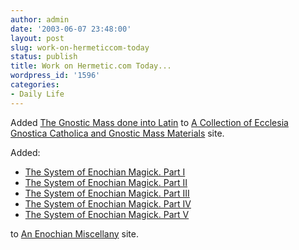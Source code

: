 ```yaml
---
author: admin
date: '2003-06-07 23:48:00'
layout: post
slug: work-on-hermeticcom-today
status: publish
title: Work on Hermetic.com Today...
wordpress_id: '1596'
categories:
- Daily Life
---
```


Added [The Gnostic Mass done into
Latin](http://www.hermetic.com/egc/xv_latin.html) to [A Collection of
Ecclesia Gnostica Catholica and Gnostic Mass
Materials](http://www.hermetic.com/egc/index.html) site.

Added:

-   [The System of Enochian Magick. Part
    I](http://www.hermetic.com/enochia/system_enochian_magick_1.html)
-   [The System of Enochian Magick. Part
    II](http://www.hermetic.com/enochia/system_enochian_magick_2.html)
-   [The System of Enochian Magick. Part
    III](http://www.hermetic.com/enochia/system_enochian_magick_3.html)
-   [The System of Enochian Magick. Part
    IV](http://www.hermetic.com/enochia/system_enochian_magick_4.html)
-   [The System of Enochian Magick. Part
    V](http://www.hermetic.com/enochia/system_enochian_magick_5.html)

to [An Enochian Miscellany](http://www.hermetic.com/enochia/index.html)
site.
